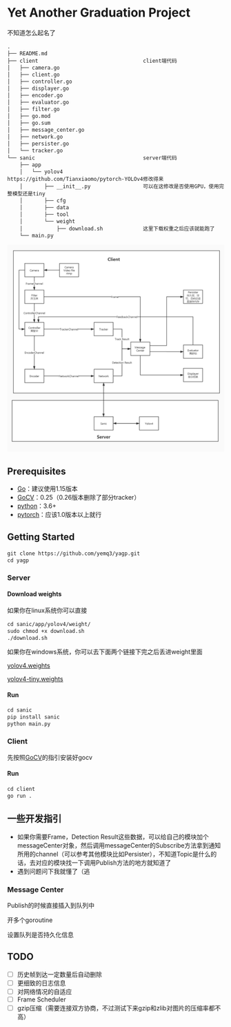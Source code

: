 # Yet Another Graduation Project

不知道怎么起名了                  

```
.
├── README.md
├── client                                  client端代码
│   ├── camera.go
│   ├── client.go
│   ├── controller.go
│   ├── displayer.go
│   ├── encoder.go
│   ├── evaluator.go
│   ├── filter.go
│   ├── go.mod
│   ├── go.sum
│   ├── message_center.go
│   ├── network.go
│   ├── persister.go
│   └── tracker.go
└── sanic                                   server端代码
    ├── app
    │   └── yolov4                          https://github.com/Tianxiaomo/pytorch-YOLOv4修改得来
    │       ├── __init__.py                 可以在这修改是否使用GPU，使用完整模型还是tiny
    │       ├── cfg
    │       ├── data
    │       ├── tool
    │       └── weight
    │           ├── download.sh             这里下载权重之后应该就能跑了
    └── main.py
```

![framework](pic/framework.jpg)

## Prerequisites

- [Go](https://golang.org/)：建议使用1.15版本
- [GoCV](https://gocv.io/)：0.25（0.26版本删除了部分tracker）
- [python](https://www.python.org/)：3.6+
- [pytorch](https://pytorch.org/)：应该1.0版本以上就行

## Getting Started

```
git clone https://github.com/yemq3/yagp.git
cd yagp
```

### Server

#### Download weights

如果你在linux系统你可以直接

```
cd sanic/app/yolov4/weight/
sudo chmod +x download.sh
./download.sh
```

如果你在windows系统，你可以去下面两个链接下完之后丢进weight里面

[yolov4.weights](https://github.com/AlexeyAB/darknet/releases/download/darknet_yolo_v3_optimal/yolov4.weights)

[yolov4-tiny.weights](https://github.com/AlexeyAB/darknet/releases/download/darknet_yolo_v4_pre/yolov4-tiny.weights)

#### Run

```
cd sanic
pip install sanic
python main.py
```

### Client

先按照[GoCV](https://gocv.io/getting-started/)的指引安装好gocv

#### Run

```
cd client
go run .
```

## 一些开发指引

- 如果你需要Frame，Detection Result这些数据，可以给自己的模块加个messageCenter对象，然后调用messageCenter的Subscribe方法拿到通知所用的channel（可以参考其他模块比如Persister），不知道Topic是什么的话，去对应的模块找一下调用Publish方法的地方就知道了
- 遇到问题问下我就懂了（逃

### Message Center

Publish的时候直接插入到队列中

开多个goroutine

设置队列是否持久化信息

## TODO

- [ ] 历史帧到达一定数量后自动删除
- [ ] 更细致的日志信息
- [ ] 对网络情况的自适应
- [ ] Frame Scheduler
- [ ] gzip压缩（需要连接双方协商，不过测试下来gzip和zlib对图片的压缩率都不高）